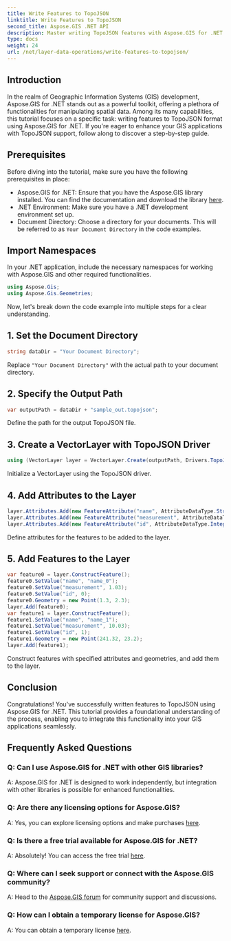 ```yaml
---
title: Write Features to TopoJSON
linktitle: Write Features to TopoJSON
second_title: Aspose.GIS .NET API
description: Master writing TopoJSON features with Aspose.GIS for .NET. Follow our step-by-step tutorial. Elevate your GIS applications.
type: docs
weight: 24
url: /net/layer-data-operations/write-features-to-topojson/
---
```

## Introduction
In the realm of Geographic Information Systems (GIS) development, Aspose.GIS for .NET stands out as a powerful toolkit, offering a plethora of functionalities for manipulating spatial data. Among its many capabilities, this tutorial focuses on a specific task: writing features to TopoJSON format using Aspose.GIS for .NET. If you're eager to enhance your GIS applications with TopoJSON support, follow along to discover a step-by-step guide.
## Prerequisites
Before diving into the tutorial, make sure you have the following prerequisites in place:
- Aspose.GIS for .NET: Ensure that you have the Aspose.GIS library installed. You can find the documentation and download the library [here](https://reference.aspose.com/gis/net/).
- .NET Environment: Make sure you have a .NET development environment set up.
- Document Directory: Choose a directory for your documents. This will be referred to as `Your Document Directory` in the code examples.
## Import Namespaces
In your .NET application, include the necessary namespaces for working with Aspose.GIS and other required functionalities.
```csharp
using Aspose.Gis;
using Aspose.Gis.Geometries;
```
Now, let's break down the code example into multiple steps for a clear understanding.
## 1. Set the Document Directory
```csharp
string dataDir = "Your Document Directory";
```
Replace `"Your Document Directory"` with the actual path to your document directory.
## 2. Specify the Output Path
```csharp
var outputPath = dataDir + "sample_out.topojson";
```
Define the path for the output TopoJSON file.
## 3. Create a VectorLayer with TopoJSON Driver
```csharp
using (VectorLayer layer = VectorLayer.Create(outputPath, Drivers.TopoJson))
```
Initialize a VectorLayer using the TopoJSON driver.
## 4. Add Attributes to the Layer
```csharp
layer.Attributes.Add(new FeatureAttribute("name", AttributeDataType.String));
layer.Attributes.Add(new FeatureAttribute("measurement", AttributeDataType.Double));
layer.Attributes.Add(new FeatureAttribute("id", AttributeDataType.Integer));
```
Define attributes for the features to be added to the layer.
## 5. Add Features to the Layer
```csharp
var feature0 = layer.ConstructFeature();
feature0.SetValue("name", "name_0");
feature0.SetValue("measurement", 1.03);
feature0.SetValue("id", 0);
feature0.Geometry = new Point(1.3, 2.3);
layer.Add(feature0);
var feature1 = layer.ConstructFeature();
feature1.SetValue("name", "name_1");
feature1.SetValue("measurement", 10.03);
feature1.SetValue("id", 1);
feature1.Geometry = new Point(241.32, 23.2);
layer.Add(feature1);
```
Construct features with specified attributes and geometries, and add them to the layer.
## Conclusion
Congratulations! You've successfully written features to TopoJSON using Aspose.GIS for .NET. This tutorial provides a foundational understanding of the process, enabling you to integrate this functionality into your GIS applications seamlessly.
## Frequently Asked Questions
### Q: Can I use Aspose.GIS for .NET with other GIS libraries?
A: Aspose.GIS for .NET is designed to work independently, but integration with other libraries is possible for enhanced functionalities.
### Q: Are there any licensing options for Aspose.GIS?
A: Yes, you can explore licensing options and make purchases [here](https://purchase.aspose.com/buy).
### Q: Is there a free trial available for Aspose.GIS for .NET?
A: Absolutely! You can access the free trial [here](https://releases.aspose.com/).
### Q: Where can I seek support or connect with the Aspose.GIS community?
A: Head to the [Aspose.GIS forum](https://forum.aspose.com/c/gis/33) for community support and discussions.
### Q: How can I obtain a temporary license for Aspose.GIS?
A: You can obtain a temporary license [here](https://purchase.aspose.com/temporary-license/).
